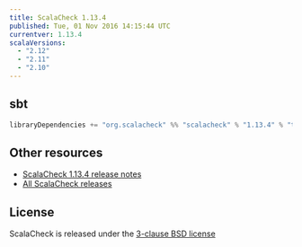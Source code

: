```yaml
---
title: ScalaCheck 1.13.4
published: Tue, 01 Nov 2016 14:15:44 UTC
currentver: 1.13.4
scalaVersions:
  - "2.12"
  - "2.11"
  - "2.10"
---
```

## sbt

```scala
libraryDependencies += "org.scalacheck" %% "scalacheck" % "1.13.4" % "test"
```

## Other resources

- [ScalaCheck 1.13.4 release notes](https://github.com/rickynils/scalacheck/tree/1.13.4/RELEASE)
- [All ScalaCheck releases](../releases.html)

## License

ScalaCheck is released under the [3-clause BSD license](https://github.com/rickynils/scalacheck/tree/1.13.4/LICENSE)
